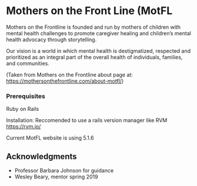# Mothers on the Front Line (MotFL

Mothers on the Frontline is founded and run by mothers of children with mental health challenges to promote caregiver healing and children’s mental health advocacy through storytelling.

Our vision is a world in which mental health is destigmatized, respected and prioritized as an integral part of the overall health of individuals, families, and communities.

(Taken from Mothers on the Frontline about page at: https://mothersonthefrontline.com/about-motfl/)

### Prerequisites

Ruby on Rails

Installation:
Reccomended to use a rails version manager like RVM
https://rvm.io/

Current MotFL website is using 5.1.6

## Acknowledgments

* Professor Barbara Johnson for guidance
* Wesley Beary, mentor spring 2019


